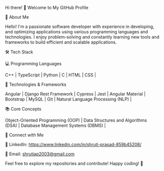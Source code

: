 Hi there! 👋 Welcome to My GitHub Profile

🚀 About Me

Hello! I'm a passionate software developer with experience in developing, and optimizing applications using various programming languages and technologies. I enjoy problem-solving and constantly learning new tools and frameworks to build efficient and scalable applications.

🛠️ Tech Stack

💻 Programming Languages

C++ | 
TypeScript | 
Python | 
C | 
HTML | 
CSS | 

🔧 Technologies & Frameworks

Angular | 
Django Rest Framework | 
Cypress | 
Jest | 
Angular Material | 
Bootstrap | 
MySQL | 
Git | 
Natural Language Processing (NLP) | 

📚 Core Concepts

Object-Oriented Programming (OOP) | 
Data Structures and Algorithms (DSA) | 
Database Management Systems (DBMS) | 

🔗 Connect with Me

💼 LinkedIn: https://www.linkedin.com/in/shruti-prasad-859b45208/

📧 Email: shrutiap2003@gmail.com

Feel free to explore my repositories and contribute! Happy coding! 🚀


